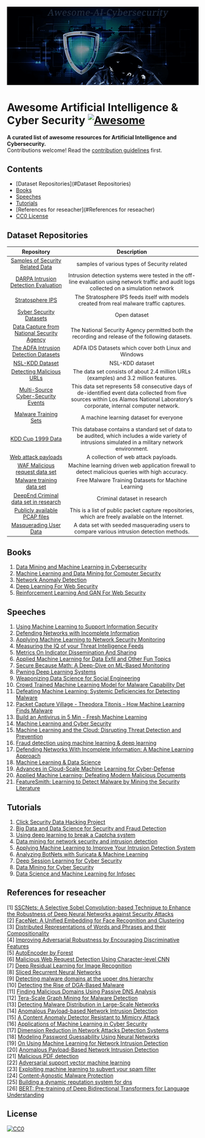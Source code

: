 ![Awesome-AI-Cybersecurity](awesome_ai_cybersecurity.png)
# Awesome Artificial Intelligence & Cyber Security [![Awesome](https://awesome.re/badge.svg)](https://awesome.re)

**A curated list of awesome resources for Artificial Intelligence and Cybersecurity.**</br>
Contributions welcome! Read the [contribution guidelines](contributing.md) first.

## Contents
- [Dataset Repositories](#Dataset Repositories)
- [Books](#Books)
- [Speeches](#Speeches)
- [Tutorials](#Tutorials)
- [References for reseacher](#References for reseacher)
- [CC0 License](#License)

## Dataset Repositories
| Repository | Description |
|:----:|:----:|
| [Samples of Security Related Data](http://www.secrepo.com/) | samples of various types of Security related |
| [DARPA Intrusion Detection Evaluation](https://www.ll.mit.edu/r-d/datasets/1999-darpa-intrusion-detection-evaluation-dataset) | Intrusion detection systems were tested in the off-line evaluation using network traffic and audit logs collected on a simulation network |
| [Stratosphere IPS](https://stratosphereips.org/category/dataset.html)| The Stratosphere IPS feeds itself with models created from real malware traffic captures.  |
| [Syber Security Datasets](https://csr.lanl.gov/data/) | Open dataset |
| [Data Capture from National Security Agency](http://www.westpoint.edu/crc/SitePages/DataSets.aspx) | The National Security Agency permitted both the recording and release of the following datasets.  |
| [The ADFA Intrusion Detection Datasets](https://www.unsw.adfa.edu.au/australian-centre-for-cyber-security/cybersecurity/ADFA-IDS-Datasets/) | ADFA IDS Datasets which cover both Linux and Windows |
| [NSL-KDD Dataset](https://github.com/defcom17/NSL_KDD) | NSL-KDD dataset |
| [Detecting Malicious URLs](http://sysnet.ucsd.edu/projects/url/) | The data set consists of about 2.4 million URLs (examples) and 3.2 million features. |
| [Multi-Source Cyber-Security Events](http://csr.lanl.gov/data/cyber1/) | This data set represents 58 consecutive days of de-identified event data collected from five sources within Los Alamos National Laboratory’s corporate, internal computer network. |
| [Malware Training Sets](http://marcoramilli.blogspot.cz/2016/12/malware-training-sets-machine-learning.html) | A machine learning dataset for everyone|
| [KDD Cup 1999 Data](http://kdd.ics.uci.edu/databases/kddcup99/kddcup99.html) |This database contains a standard set of data to be audited, which includes a wide variety of intrusions simulated in a military network environment. |
| [Web attack payloads](https://github.com/foospidy/payloads) | A collection of web attack payloads. |
| [WAF Malicious request data set](https://github.com/faizann24/Fwaf-Machine-Learning-driven-Web-Application-Firewall) | Machine learning driven web application firewall to detect malicious queries with high accuracy.  |
| [Malware training data set](https://github.com/marcoramilli/MalwareTrainingSets) |Free Malware Training Datasets for Machine Learning |
| [DeepEnd Criminal data set in research](https://www.dropbox.com/sh/7fo4efxhpenexqp/AADHnRKtL6qdzCdRlPmJpS8Aa/CRIME?dl=0) | Criminal dataset in research|
| [Publicly available PCAP files](http://www.netresec.com/?page=PcapFiles) | This is a list of public packet capture repositories, which are freely available on the Internet. |
| [Masquerading User Data](http://www.schonlau.net/)| A data set with seeded masquerading users to compare various intrusion detection methods. |

## Books
1. [Data Mining and Machine Learning in Cybersecurity](https://www.amazon.com/Data-Mining-Machine-Learning-Cybersecurity/dp/1439839425)
2. [Machine Learning and Data Mining for Computer Security](https://www.amazon.com/Machine-Learning-Mining-Computer-Security/dp/184628029X)
3. [Network Anomaly Detection](https://www.amazon.com/Network-Anomaly-Detection-Learning-Perspective/dp/1466582081)
4. [Deep Learning For Web Security](https://www.amazon.cn/dp/B0788XQ5SN)
5. [Reinforcement Learning And GAN For Web Security](https://www.amazon.cn/dp/B07C9Y19BS)

## Speeches
1. [Using Machine Learning to Support Information Security](https://www.youtube.com/watch?v=tukidI5vuBs)
2. [Defending Networks with Incomplete Information](https://www.youtube.com/watch?v=36IT9VgGr0g)
3. [Applying Machine Learning to Network Security Monitoring](https://www.youtube.com/watch?v=vy-jpFpm1AU)
4. [Measuring the IQ of your Threat Intelligence Feeds ](https://www.youtube.com/watch?v=yG6QlHOAWiE)
5. [Metrics On Indicator Dissemination And Sharing](https://www.youtube.com/watch?v=6JMEKnes-w0)
6. [Applied Machine Learning for Data Exfil and Other Fun Topics](https://www.youtube.com/watch?v=dGwH7m4N8DE)
7. [Secure Because Math: A Deep-Dive on ML-Based Monitoring](https://www.youtube.com/watch?v=TYVCVzEJhhQ)
8. [Pwning Deep Learning Systems](https://www.youtube.com/watch?v=JAGDpJFFM2A)
9. [Weaponizing Data Science for Social Engineering](https://www.youtube.com/watch?v=l7U0pDcsKLg)
10. [Crowd Trained Machine Learning Model for Malware Capability Det](https://www.youtube.com/watch?v=u6a7afsD39A)
11. [Defeating Machine Learning: Systemic Deficiencies for Detecting Malware](https://www.youtube.com/watch?v=sPtbDUJjhbk)
12. [Packet Capture Village - Theodora Titonis - How Machine Learning Finds Malware](https://www.youtube.com/watch?v=2cQRSPFSY-s)
13. [Build an Antivirus in 5 Min - Fresh Machine Learning](https://www.youtube.com/watch?v=iLNHVwSu9EA&amp;t=245s)
14. [Machine Learning and Cyber Security](https://www.youtube.com/watch?v=qVwktOa-F34)
15. [Machine Learning and the Cloud: Disrupting Threat Detection and Prevention](https://www.youtube.com/watch?v=fRklX97iGIw)
16. [Fraud detection using machine learning & deep learning ](https://www.youtube.com/watch?v=gHtN4jU69W0)
17. [Defending Networks With Incomplete Information: A Machine Learning Approach](https://www.youtube.com/watch?v=_0CRSF6yPB4)
18. [Machine Learning & Data Science](https://vimeo.com/112702666)
19. [Advances in Cloud-Scale Machine Learning for Cyber-Defense](https://www.youtube.com/watch?v=skSIIvvZFIk)
20. [Applied Machine Learning: Defeating Modern Malicious Documents](https://www.youtube.com/watch?v=ZAuCEgA3itI)
21. [FeatureSmith: Learning to Detect Malware by Mining the Security Literature](https://www.youtube.com/watch?v=ikaDWJhSMIU&feature=youtu.be)

## Tutorials
1. [Click Security Data Hacking Project](http://clicksecurity.github.io/data_hacking/)
2. [Big Data and Data Science for Security and Fraud Detection](http://www.kdnuggets.com/2015/12/big-data-science-security-fraud-detection.html)
3. [Using deep learning to break a Captcha system](https://deepmlblog.wordpress.com/2016/01/03/how-to-break-a-captcha-system/)
4. [Data mining for network security and intrusion detection](https://www.r-bloggers.com/data-mining-for-network-security-and-intrusion-detection/)
5. [Applying Machine Learning to Improve Your Intrusion Detection System](https://securityintelligence.com/applying-machine-learning-to-improve-your-intrusion-detection-system/)
6. [Analyzing BotNets with Suricata & Machine Learning](http://blogs.splunk.com/2017/01/30/analyzing-botnets-with-suricata-machine-learning/)
7. [Deep Session Learning for Cyber Security](https://blog.cyberreboot.org/deep-session-learning-for-cyber-security-e7c0f6804b81#.eo2m4alid)
8. [Data Mining for Cyber Security](http://web.stanford.edu/class/cs259d/)
9. [Data Science and Machine Learning for Infosec](http://www.pentesteracademy.com/course?id=30)

## References for reseacher
[1] [SSCNets: A Selective Sobel Convolution-based Technique to Enhance the Robustness of Deep Neural Networks against Security Attacks](https://arxiv.org/ftp/arxiv/papers/1811/1811.01443.pdf)<br/>
[2] [FaceNet: A Unified Embedding for Face Recognition and Clustering](https://arxiv.org/pdf/1503.03832.pdf)<br/>
[3] [Distributed Representations of Words and Phrases
and their Compositionality](http://cn.arxiv.org/pdf/1310.4546v1)<br/>
[4] [Improving Adversarial Robustness by Encouraging Discriminative Features](https://arxiv.org/pdf/1811.00621.pdf)<br/>
[5] [AutoEncoder by Forest](https://arxiv.org/pdf/1709.09018.pdf)<br/>
[6] [Malicious Web Request Detection Using
Character-level CNN](https://arxiv.org/pdf/1811.08641.pdf)<br/>
[7] [Deep Residual Learning for Image Recognition](https://arxiv.org/pdf/1512.03385.pdf)<br/>
[8] [Sliced Recurrent Neural Networks](https://arxiv.org/ftp/arxiv/papers/1807/1807.02291.pdf)<br/>
[9] [Detecting malware domains at the upper dns hierarchy](http://www.covert.io/research-papers/security/Kopis%20-%20Detecting%20malware%20domains%20at%20the%20upper%20dns%20hierarchy.pdf)<br/>
[10] [Detecting the Rise of DGA-Based Malware](http://www.covert.io/research-papers/security/From%20throw-away%20traffic%20to%20bots%20-%20detecting%20the%20rise%20of%20dga-based%20malware.pdf)<br/>
[11] [Finding Malicious Domains Using Passive DNS Analysis](http://www.covert.io/research-papers/security/Exposure%20-%20Finding%20malicious%20domains%20using%20passive%20dns%20analysis.pdf)<br/>
[12] [ Tera-Scale Graph Mining for Malware Detection](http://www.covert.io/research-papers/security/Polonium%20-%20Tera-Scale%20Graph%20Mining%20for%20Malware%20Detection.pdf)<br/>
[13] [Detecting Malware Distribution in Large-Scale Networks](http://www.covert.io/research-papers/security/Nazca%20-%20%20Detecting%20Malware%20Distribution%20in%20Large-Scale%20Networks.pdf)<br/>
[14] [Anomalous Payload-based Network Intrusion Detection](http://www.covert.io/research-papers/security/PAYL%20-%20Anomalous%20Payload-based%20Network%20Intrusion%20Detection.pdf)<br/>
[15] [ A Content Anomaly Detector Resistant to Mimicry Attack](http://www.covert.io/research-papers/security/Anagram%20-%20A%20Content%20Anomaly%20Detector%20Resistant%20to%20Mimicry%20Attack.pdf)<br/>
[16] [Applications of Machine Learning in Cyber Security](https://www.researchgate.net/publication/283083699_Applications_of_Machine_Learning_in_Cyber_Security)<br/>
[17] [Dimension Reduction in Network Attacks Detection Systems](http://elib.bsu.by/bitstream/123456789/120105/1/v17no3p284.pdf)<br/>
[18] [Modeling Password Guessability Using Neural Networks](https://www.usenix.org/conference/usenixsecurity16/technical-sessions/presentation/melicher)<br/>
[19] [On Using Machine Learning for Network Intrusion Detection](http://ieeexplore.ieee.org/document/5504793/?reload=true)<br/>
[20] [Anomalous Payload-Based Network Intrusion Detection](https://link.springer.com/chapter/10.1007/978-3-540-30143-1_11)<br/>
[21] [Malicious PDF detection](http://dl.acm.org/citation.cfm?id=2420987)<br/>
[22] [Adversarial support vector machine learning](https://dl.acm.org/citation.cfm?id=2339697)<br/>
[23] [Exploiting machine learning to subvert your spam filter](https://dl.acm.org/citation.cfm?id=1387709.1387716)<br/>
[24] [Content-Agnostic Malware Protection](http://www.covert.io/research-papers/security/CAMP%20-%20Content%20Agnostic%20Malware%20Protection.pdf)<br/>
[25] [Building a dynamic reputation system for dns](http://www.covert.io/research-papers/security/Notos%20-%20Building%20a%20dynamic%20reputation%20system%20for%20dns.pdf)<br/>
[26] [BERT: Pre-training of Deep Bidirectional Transformers for Language Understanding](https://arxiv.org/pdf/1810.04805.pdf) 

## License
[![CC0](http://mirrors.creativecommons.org/presskit/buttons/88x31/svg/cc-zero.svg)](http://creativecommons.org/publicdomain/zero/1.0)